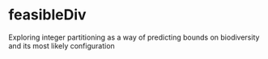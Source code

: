 # feasibleDiv
Exploring integer partitioning as a way of predicting bounds on biodiversity and its most likely configuration
